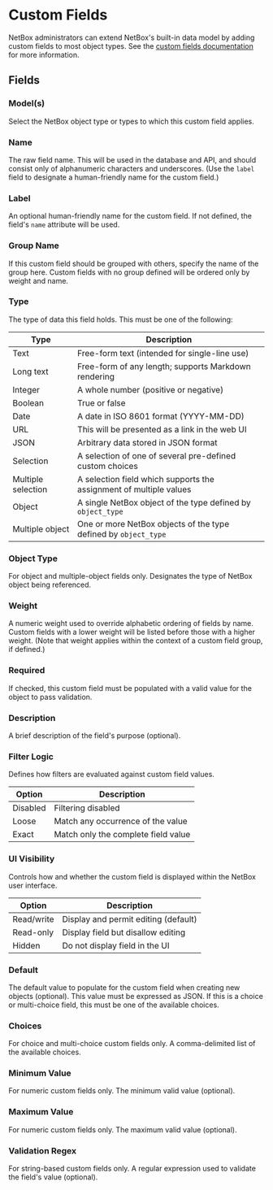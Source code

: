 # Custom Fields

NetBox administrators can extend NetBox's built-in data model by adding custom fields to most object types. See the [custom fields documentation](../../customization/custom-fields.md) for more information.

## Fields

### Model(s)

Select the NetBox object type or types to which this custom field applies.

### Name

The raw field name. This will be used in the database and API, and should consist only of alphanumeric characters and underscores. (Use the `label` field to designate a human-friendly name for the custom field.)

### Label

An optional human-friendly name for the custom field. If not defined, the field's `name` attribute will be used.

### Group Name

If this custom field should be grouped with others, specify the name of the group here. Custom fields with no group defined will be ordered only by weight and name.

### Type

The type of data this field holds. This must be one of the following:

| Type               | Description                                                        |
|--------------------|--------------------------------------------------------------------|
| Text               | Free-form text (intended for single-line use)                      |
| Long text          | Free-form of any length; supports Markdown rendering               |
| Integer            | A whole number (positive or negative)                              |
| Boolean            | True or false                                                      |
| Date               | A date in ISO 8601 format (YYYY-MM-DD)                             |
| URL                | This will be presented as a link in the web UI                     |
| JSON               | Arbitrary data stored in JSON format                               |
| Selection          | A selection of one of several pre-defined custom choices           |
| Multiple selection | A selection field which supports the assignment of multiple values |
| Object             | A single NetBox object of the type defined by `object_type`        |
| Multiple object    | One or more NetBox objects of the type defined by `object_type`    |

### Object Type

For object and multiple-object fields only. Designates the type of NetBox object being referenced.

### Weight

A numeric weight used to override alphabetic ordering of fields by name. Custom fields with a lower weight will be listed before those with a higher weight. (Note that weight applies within the context of a custom field group, if defined.)

### Required

If checked, this custom field must be populated with a valid value for the object to pass validation.

### Description

A brief description of the field's purpose (optional).

### Filter Logic

Defines how filters are evaluated against custom field values.

| Option   | Description                         |
|----------|-------------------------------------|
| Disabled | Filtering disabled                  |
| Loose    | Match any occurrence of the value   |
| Exact    | Match only the complete field value |

### UI Visibility

Controls how and whether the custom field is displayed within the NetBox user interface.

| Option     | Description                          |
|------------|--------------------------------------|
| Read/write | Display and permit editing (default) |
| Read-only  | Display field but disallow editing   |
| Hidden     | Do not display field in the UI       |

### Default

The default value to populate for the custom field when creating new objects (optional). This value must be expressed as JSON. If this is a choice or multi-choice field, this must be one of the available choices.

### Choices

For choice and multi-choice custom fields only. A comma-delimited list of the available choices.

### Minimum Value

For numeric custom fields only. The minimum valid value (optional).

### Maximum Value

For numeric custom fields only. The maximum valid value (optional).

### Validation Regex

For string-based custom fields only. A regular expression used to validate the field's value (optional).
